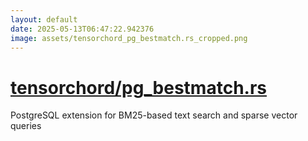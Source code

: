 ```yaml
---
layout: default
date: 2025-05-13T06:47:22.942376
image: assets/tensorchord_pg_bestmatch.rs_cropped.png
---
```


# [tensorchord/pg_bestmatch.rs](https://github.com/tensorchord/pg_bestmatch.rs)

PostgreSQL extension for BM25-based text search and sparse vector queries
